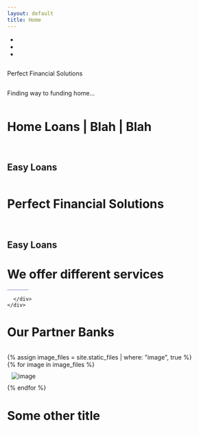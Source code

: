 ```yaml
---
layout: default
title: Home
---
```


<!-- <div class="parallax"></div> -->
<div id="demo" class="carousel carousel-fade" data-ride="carousel" data-interval="5000">

  <!-- Indicators -->
  <ul class="carousel-indicators">
    <li data-target="#demo" data-slide-to="0" class="active"></li>
    <li data-target="#demo" data-slide-to="1"></li>
    <li data-target="#demo" data-slide-to="2"></li>
  </ul>

  <!-- The slideshow -->
  <div role="listbox" class="carousel-inner embed-responsive embed-responsive-16by9">
    <div class="carousel-item active embed-responsive-item">
      <img src="{{ "public/images/header_one.jpg" | relative_url }}" alt="">
      <div class="carousel-caption h-80">
        <div class="row">
          <div class="col">
            <p class="times text-center animated zoomIn">Perfect Financial Solutions</p>
            <hr style="width: 50px; height: 1px; background-color: white;">
            <p class="times-small text-center animated zoomIn">Finding way to funding home...</p>
          </div>
        </div>
      </div>
    </div>
    <div class="carousel-item  embed-responsive-item">
      <img src="{{ "public/images/header_two.jpg" | relative_url }}" alt="">
      <div class="carousel-caption h-50 align-items-center justify-content-center">
        <h1 class="times animated zoomIn">Home Loans | Blah | Blah</h1><br>
        <h2 class="times">Easy Loans</h2>
      </div>
    </div>
    <div class="carousel-item  embed-responsive-item">
      <img src="{{ "public/images/header_three.jpg" | relative_url }}" alt="">
      <div class="carousel-caption h-50 align-items-center justify-content-center">
        <h1 class="times animated zoomIn">Perfect Financial Solutions</h1><br>
        <h2 class="times">Easy Loans</h2>
      </div>
    </div>
  </div>

  <!-- Left and right controls -->
  <a class="carousel-control-prev" href="#demo" data-slide="prev">
    <span class="carousel-control-prev-icon"></span>
  </a>
  <a class="carousel-control-next" href="#demo" data-slide="next">
    <span class="carousel-control-next-icon"></span>
  </a>
</div>

<div class="section">
  <div class="container">
    <div class="row">
      <div class="col text-center section-title">
        <h1 class="animated animated-zoomIn">We offer different services</h1>
        <hr style="width: 50px; height: 1px; background-color: #7378df">
      </div> <!-- ./col -->
    </div> <!-- ./row -->
    <div class="row">
      <div class="col-4">

      </div>
    </div>
  </div> <!-- ./container -->
</div>

<div class="section-dark">
  <div class="container">
    <div class="row">
      <div class="col text-center section-title">
        <h1 class="animated animated-zoomIn">Our Partner Banks</h1>
        <hr style="width: 50px; height: 1px; background-color: white;">
      </div> <!-- ./col -->
    </div> <!-- ./row -->
    {% assign image_files = site.static_files | where: "image", true %}
    <div class="row">
      {% for image in image_files %}
        <div class="col-sm-2" style="padding:10px">
          <img class="img-fluid" src="{{ site.baseurl }}{{ image.path }}" alt="image" />
        </div>
      {% endfor %}
    </div>
  </div> <!-- ./container -->
</div>

<div class="section">
  <div class="container">
    <div class="row">
      <div class="col text-center section-title">
        <h1 class="animated animated-zoomIn">Some other title</h1>
        <hr style="width: 50px; height: 1px; background-color: white;">
      </div> <!-- ./col -->
    </div> <!-- ./row -->
  </div> <!-- ./container -->
</div>
